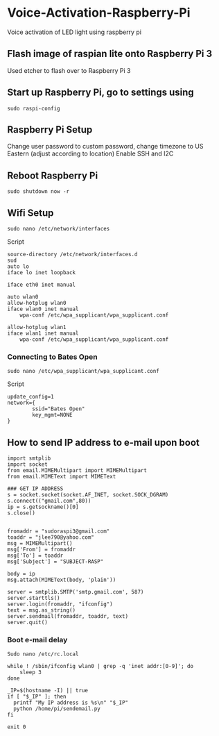 # Voice-Activation-Raspberry-Pi
Voice activation of LED light using raspberry pi

## Flash image of raspian lite onto Raspberry Pi 3
Used etcher to flash over to Raspberry Pi 3

## Start up Raspberry Pi, go to settings using
```shell
sudo raspi-config
```
## Raspberry Pi Setup
Change user password to custom password, change timezone to US Eastern (adjust according to location)
Enable SSH and I2C
## Reboot Raspberry Pi
```shell
sudo shutdown now -r 
```
## Wifi Setup
```shell
sudo nano /etc/network/interfaces
```
Script
```shell
source-directory /etc/network/interfaces.d
sud
auto lo
iface lo inet loopback

iface eth0 inet manual

auto wlan0
allow-hotplug wlan0
iface wlan0 inet manual
    wpa-conf /etc/wpa_supplicant/wpa_supplicant.conf

allow-hotplug wlan1
iface wlan1 inet manual
    wpa-conf /etc/wpa_supplicant/wpa_supplicant.conf
```
### Connecting to Bates Open
```shell
sudo nano /etc/wpa_supplicant/wpa_supplicant.conf
```
Script
```shell
update_config=1
network={
        ssid="Bates Open"
        key_mgmt=NONE
}
```
## How to send IP address to e-mail upon boot
```shell
import smtplib
import socket
from email.MIMEMultipart import MIMEMultipart
from email.MIMEText import MIMEText

### GET IP ADDRESS
s = socket.socket(socket.AF_INET, socket.SOCK_DGRAM)
s.connect(("gmail.com",80))
ip = s.getsockname()[0]
s.close()


fromaddr = "sudoraspi3@gmail.com"
toaddr = "jlee790@yahoo.com"
msg = MIMEMultipart()
msg['From'] = fromaddr
msg['To'] = toaddr
msg['Subject'] = "SUBJECT-RASP"

body = ip
msg.attach(MIMEText(body, 'plain'))

server = smtplib.SMTP('smtp.gmail.com', 587)
server.starttls()
server.login(fromaddr, "ifconfig")
text = msg.as_string()
server.sendmail(fromaddr, toaddr, text)
server.quit()
```

### Boot e-mail delay
```shell
Sudo nano /etc/rc.local
 
while ! /sbin/ifconfig wlan0 | grep -q 'inet addr:[0-9]'; do
    sleep 3
done

_IP=$(hostname -I) || true
if [ "$_IP" ]; then
  printf "My IP address is %s\n" "$_IP"
  python /home/pi/sendemail.py
fi
 
exit 0
```
